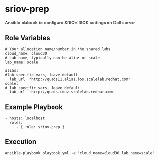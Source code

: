 sriov-prep
=========

Ansible plabook to configure SRIOV BIOS settings on Dell server


Role Variables
--------------

    # Your allocation name/number in the shared labs
    cloud_name: cloud30
    # Lab name, typically can be alias or scale
    lab_name: scale

    alias:
    #lab specific vars, leave default
      lab_url: "http://quads11.alias.bos.scalelab.redhat.com"
    scale:
    # lab specific vars, leave default
      lab_url: "http://quads.rdu2.scalelab.redhat.com"



Example Playbook
----------------


    - hosts: localhost
      roles:
         - { role: sriov-prep }

Execution
---------

    ansible-playbook playbook.yml -e "cloud_name=cloud30 lab_name=scale"
